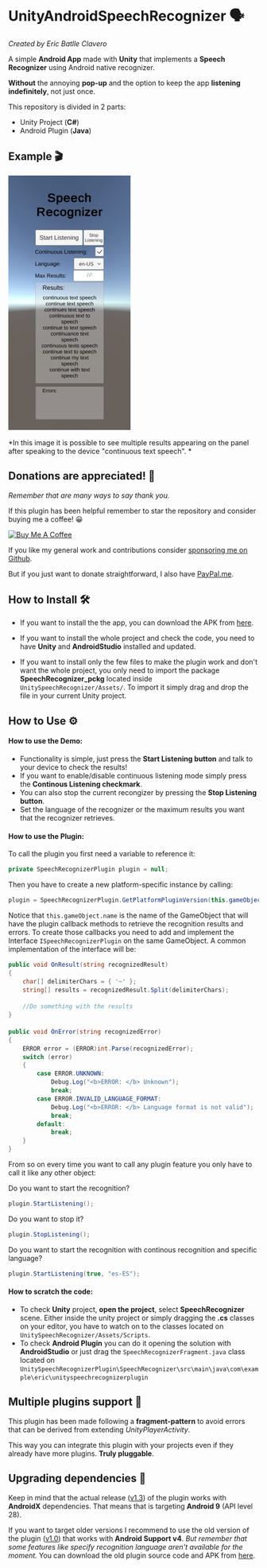 # UnityAndroidSpeechRecognizer 🗣️
*Created by Eric Batlle Clavero*

 A simple **Android App** made with **Unity** that implements a **Speech Recognizer** using Android native recognizer. 

**Without** the annoying **pop-up** and the option to keep the app **listening indefinitely**, not just once.

This repository is divided in 2 parts:

- Unity Project (**C#**)
- Android Plugin (**Java**)

## Example 🎬

<p>
  <img src="SpeechRecognizerImage.jpeg" alt="simple video gif" width="246" height="512"/>
</p>

*In this image it is possible to see multiple results appearing on the panel after speaking to the device "continuous text speech". *

## Donations are appreciated! 💸
*Remember that are many ways to say thank you.*

If this plugin has been helpful remember to star the repository and consider buying me a coffee! 😀 
<p>
<a href="https://www.buymeacoffee.com/ebatlleclavero" target="_blank"><img src="https://cdn.buymeacoffee.com/buttons/default-blue.png" alt="Buy Me A Coffee" width="144.6" height="34"></a>
</p>

If you like my general work and contributions consider [sponsoring me on Github](https://github.com/sponsors/EricBatlle). 

But if you just want to donate straightforward, I also have [PayPal.me](https://paypal.me/EricBatlleClavero?locale.x=es_ES).

## How to Install :hammer_and_wrench:	

- If you want to install the the app, you can download the APK from [here](https://github.com/EricBatlle/UnityAndroidSpeechRecognizer/releases/download/v1.3/SpeechRecognizer_1.3.apk).

- If you want to install the whole project and check the code, you need to have **Unity** and **AndroidStudio** installed and updated.

- If you want to install only the few files to make the plugin work and don't want the whole project, you only need to import the package **SpeechRecognizer_pckg** located inside ``UnitySpeechRecognizer/Assets/``. To import it simply drag and drop the file in your current Unity project.

## How to Use ⚙️

#### How to use the Demo:
- Functionality is simple, just press the **Start Listening button** and talk to your device to check the results! 
- If you want to enable/disable continuous listening mode simply press the **Continous Listening checkmark**.
- You can also stop the current recongizer by pressing the **Stop Listening button**.
- Set the language of the recognizer or the maximum results you want that the recognizer retrieves.

#### How to use the Plugin:

To call the plugin you first need  a variable to reference it:
```csharp
private SpeechRecognizerPlugin plugin = null;
```
Then you have to create a new platform-specific instance by calling:
```csharp
plugin = SpeechRecognizerPlugin.GetPlatformPluginVersion(this.gameObject.name);
```
Notice that ``this.gameObject.name`` is the name of the GameObject that will have the plugin callback methods to retrieve the recognition results and errors.
To create those callbacks you need to add and implement the Interface ```ISpeechRecognizerPlugin``` on the same GameObject. A common implementation of the interface will be:
```csharp
public void OnResult(string recognizedResult)
{
    char[] delimiterChars = { '~' };
    string[] results = recognizedResult.Split(delimiterChars);

    //Do something with the results
}

public void OnError(string recognizedError)
{
    ERROR error = (ERROR)int.Parse(recognizedError);
    switch (error)
    {
        case ERROR.UNKNOWN:
            Debug.Log("<b>ERROR: </b> Unknown");
            break;
        case ERROR.INVALID_LANGUAGE_FORMAT:
            Debug.Log("<b>ERROR: </b> Language format is not valid");
            break;
        default:
            break;
    }
}
```
From so on every time you want to call any plugin feature you only have to call it like any other object:

Do you want to start the recognition?
```csharp
plugin.StartListening();
```
Do you want to stop it?
```csharp
plugin.StopListening();
```
Do you want to start the recognition with continous recognition and specific language?
```csharp
plugin.StartListening(true, "es-ES");
```

#### How to scratch the code:
- To check **Unity** project, **open the project**, select **SpeechRecognizer** scene.
Either inside the unity project or simply dragging the **.cs** classes on your editor, you have to watch on to the classes located on ``UnitySpeechRecognizer/Assets/Scripts``. 
- To check **Android Plugin** you can do it opening the solution with **AndroidStudio** or just drag the ``SpeechRecognizerFragment.java`` class located on ``UnitySpeechRecognizerPlugin\SpeechRecognizer\src\main\java\com\example\eric\unityspeechrecognizerplugin``


## Multiple plugins support 🔌
This plugin has been made following a **fragment-pattern** to avoid errors that can be derived from extending *UnityPlayerActivity*.

This way you can integrate this plugin with your projects even if they already have more plugins. **Truly pluggable**.

## Upgrading dependencies 📜

Keep in mind that the actual release ([v1.3](https://github.com/EricBatlle/UnityAndroidSpeechRecognizer/releases/tag/v1.3)) of the plugin works with **AndroidX** dependencies. That means that is targeting **Android 9** (API level 28).

If you want to target older versions I recommend to use the old version of the plugin ([v1.0]((https://github.com/EricBatlle/UnityAndroidSpeechRecognizer/releases/tag/v1.0))) that works with **Android Support v4**. *But remember that some features like specify recognition language aren't available for the moment.* You can download the old plugin source code and APK from [here](https://github.com/EricBatlle/UnityAndroidSpeechRecognizer/releases/tag/v1.0).
